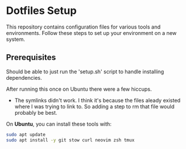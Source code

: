 # Dotfiles Setup

This repository contains configuration files for various tools and environments. Follow these steps to set up your environment on a new system.

## Prerequisites

Should be able to just run the 'setup.sh' script to handle installing dependencies.

After running this once on Ubuntu there were a few hiccups.
- The symlinks didn't work. I think it's because the files aleady existed where I was trying to link to. So adding a step to rm that file would probably be best.


On **Ubuntu**, you can install these tools with:

```bash
sudo apt update
sudo apt install -y git stow curl neovim zsh tmux
